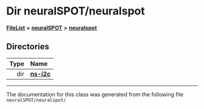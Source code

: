 

# Dir neuralSPOT/neuralspot



[**FileList**](files.md) **>** [**neuralSPOT**](dir_75594cce7c7773aa3cb253214bf56510.md) **>** [**neuralspot**](dir_b737d82f35ec218ac5a7ef4105db9c0e.md)














## Directories

| Type | Name |
| ---: | :--- |
| dir | [**ns-i2c**](dir_cc1f492d5d9f73ec0b0ac0581cc456e0.md) <br> |

























































------------------------------
The documentation for this class was generated from the following file `neuralSPOT/neuralspot/`


